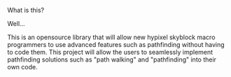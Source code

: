 What is this?

Well... 

This is an opensource library that will allow new hypixel skyblock macro programmers to use advanced features such as pathfinding without having to code them. This project will allow the users to seamlessly implement pathfinding solutions such as "path walking" and "pathfinding" into their own code.  
